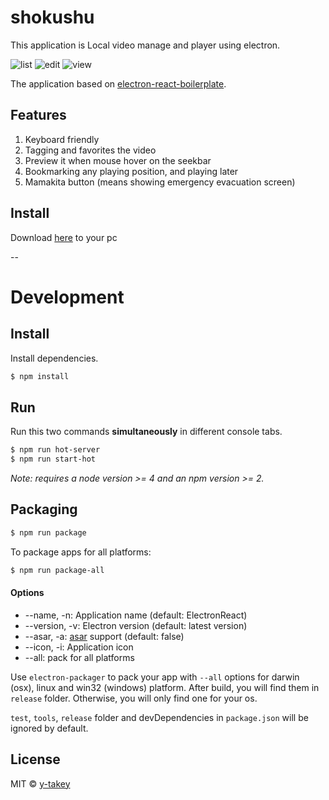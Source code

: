# shokushu

This application is Local video manage and player using electron.

![list](https://github.com/y-takey/shokushu/blob/master/screenshots/list.png)
![edit](https://github.com/y-takey/shokushu/blob/master/screenshots/edit.png)
![view](https://github.com/y-takey/shokushu/blob/master/screenshots/view.png)

The application based on [electron-react-boilerplate](https://github.com/chentsulin/electron-react-boilerplate).

## Features

1. Keyboard friendly
1. Tagging and favorites the video
1. Preview it when mouse hover on the seekbar
1. Bookmarking any playing position, and playing later
1. Mamakita button (means showing emergency evacuation screen)

## Install

Download [here](https://github.com/y-takey/shokushu/tree/master/release/darwin-x64/shokushu-darwin-x64) to your pc

--

# Development

## Install

Install dependencies.

```bash
$ npm install
```


## Run

Run this two commands __simultaneously__ in different console tabs.

```bash
$ npm run hot-server
$ npm run start-hot
```

*Note: requires a node version >= 4 and an npm version >= 2.*


## Packaging

```bash
$ npm run package
```

To package apps for all platforms:

```bash
$ npm run package-all
```

#### Options

- --name, -n: Application name (default: ElectronReact)
- --version, -v: Electron version (default: latest version)
- --asar, -a: [asar](https://github.com/atom/asar) support (default: false)
- --icon, -i: Application icon
- --all: pack for all platforms

Use `electron-packager` to pack your app with `--all` options for darwin (osx), linux and win32 (windows) platform. After build, you will find them in `release` folder. Otherwise, you will only find one for your os.

`test`, `tools`, `release` folder and devDependencies in `package.json` will be ignored by default.

## License

MIT © [y-takey](https://github.com/y-takey)
